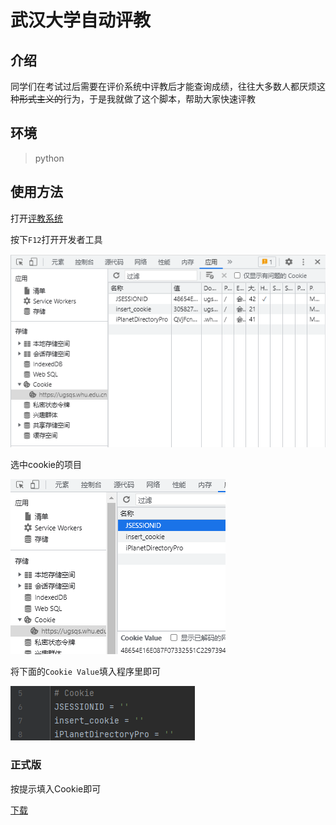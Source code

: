 # 武汉大学自动评教

## 介绍

同学们在考试过后需要在评价系统中评教后才能查询成绩，往往大多数人都厌烦这种~~形式主义的~~行为，于是我就做了这个脚本，帮助大家快速评教

## 环境

> python

## 使用方法

打开[评教系统](https://ugsqs.whu.edu.cn/new/student/)

按下`F12`打开开发者工具

![](./F12.png)

选中cookie的项目

![](./选中.png)

将下面的`Cookie Value`填入程序里即可

![](./Code.png)

### 正式版

按提示填入Cookie即可

[下载](https://github.com/MrLinda/WHUAutoEvaluate/releases/download/V1.0.1/WHUAutoEvaluate.exe)